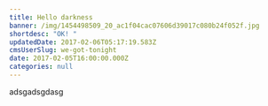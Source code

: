 ```yaml
---
title: Hello darkness
banner: /img/1454498509_20_ac1f04cac07606d39017c080b24f052f.jpg
shortdesc: "OK! "
updatedDate: 2017-02-06T05:17:19.583Z
cmsUserSlug: we-got-tonight
date: 2017-02-05T16:00:00.000Z
categories: null
---
```


adsgadsgdasg